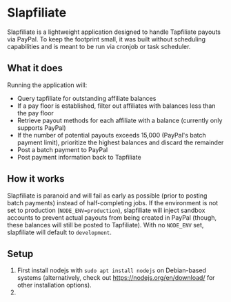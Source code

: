 # Slapfiliate

Slapfiliate is a lightweight application designed to handle Tapfiliate payouts
via PayPal.  To keep the footprint small, it was built without scheduling
capabilities and is meant to be run via cronjob or task scheduler.

## What it does

Running the application will:

- Query tapfiliate for outstanding affiliate balances
- If a pay floor is established, filter out affiliates with balances less than
  the pay floor
- Retrieve payout methods for each affiliate with a balance (currently only
  supports PayPal)
- If the number of potential payouts exceeds 15,000 (PayPal's batch payment
  limit), prioritize the highest balances and discard the
  remainder
- Post a batch payment to PayPal
- Post payment information back to Tapfiliate

## How it works

Slapfiliate is paranoid and will fail as early as possible (prior to posting
batch payments) instead of half-completing jobs.  If the environment is not set
to production (`NODE_ENV=production`), slapfiliate will inject sandbox accounts
to prevent actual payouts from being created in PayPal (though, these balances
will still be posted to Tapfiliate).  With no `NODE_ENV` set, slapfiliate will
default to `development`.

## Setup

1. First install nodejs with `sudo apt install nodejs` on Debian-based systems
   (alternatively, check out https://nodejs.org/en/download/ for other
   installation options).
2. <to be continued>
